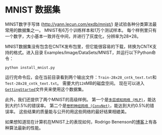 # MNIST 数据集

MINST数字手写体 (http://yann.lecun.com/exdb/mnist/) 是试验各种分类算法最常用的数据集之一。 MNIST有6万个训练样本和1万个测试样本。 每个样例里只有一个数字，大小基本一致并在中间，并进行了灰度化，分辨率为28*28。

MNIST数据集没有包含在CNTK发布包里，但它能很容易的下载，转换为CNTK支持的格式。进入目录 Examples/Image/DataSets/MNIST，并运行以下Python命令：

`python install_mnist.py`

运行完命令后，会在当前目录看到两个输出文件：`Train-28x28_cntk_text.txt`和`Test-28x28_cntk_text.txt`。 需要大约`124`MB的磁盘空间。 现在可以进入[`GettingStarted`](../../GettingStarted)文件夹来使用这个数据集。

此外，我们还提供了两个MNIST的高级样例。 第一个是[`多层感知网络 (MLP)`](../../Classification/MLP)，能达到大约1.5%的错误率。 第二个是[`卷积神经网络 (ConvNet)`](../../Classification/ConvNet)，能达到大约0.5%的错误率。 这些结果的质量能与公开的用这些网络的最好结果相媲美。

如果想知道现在计算机在MNIST上的表现如何，Rodrigo Benenson的[博客](http://rodrigob.github.io/are_we_there_yet/build/classification_datasets_results.html#4d4e495354)上有各种算法最新的性能。
